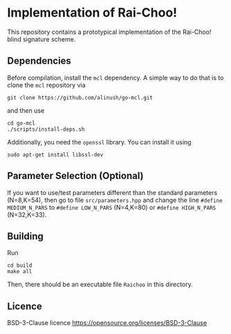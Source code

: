 Implementation of Rai-Choo!
===========================

This repository contains a prototypical implementation of the Rai-Choo! blind signature scheme.


## Dependencies

Before compilation, install the `mcl` dependency.
A simple way to do that is to clone the `mcl` repository via

	git clone https://github.com/alinush/go-mcl.git

and then use

	cd go-mcl
	./scripts/install-deps.sh
	
Additionally, you need the `openssl` library. 
You can install it using

	sudo apt-get install libssl-dev

## Parameter Selection (Optional)
If you want to use/test parameters different than the standard parameters (N=8,K=54), then go to file `src/parameters.hpp` and change the line `#define MEDIUM_N_PARS` to `#define LOW_N_PARS` (N=4,K=80) or `#define HIGH_N_PARS` (N=32,K=33).

## Building
Run 
	
	cd build
	make all

Then, there should be an executable file `Raichoo` in this directory.


## Licence
BSD-3-Clause licence https://opensource.org/licenses/BSD-3-Clause

